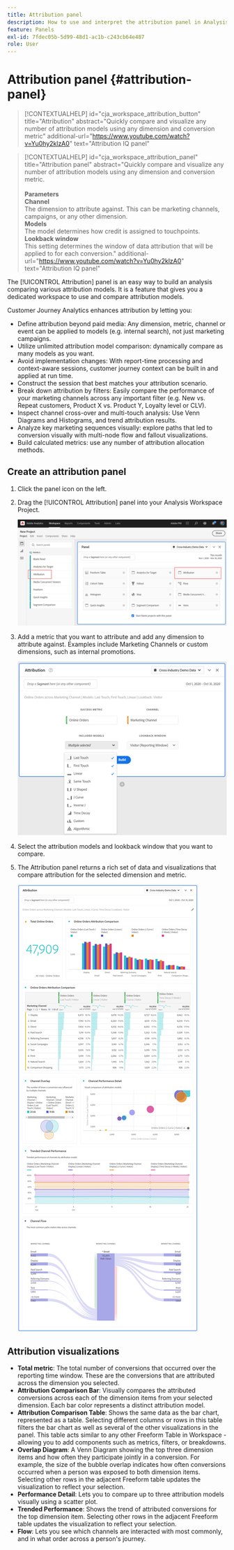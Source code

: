 ```yaml
---
title: Attribution panel
description: How to use and interpret the attribution panel in Analysis Workspace.
feature: Panels
exl-id: 7fdec05b-5d99-48d1-ac1b-c243cb64e487
role: User
---
```

# Attribution panel {#attribution-panel}

>[!CONTEXTUALHELP]
>id="cja_workspace_attribution_button"
>title="Attribution"
>abstract="Quickly compare and visualize any number of attribution models using any dimension and conversion metric"
>additional-url="https://www.youtube.com/watch?v=Yu0hy2klzA0" text="Attribution IQ panel"

>[!CONTEXTUALHELP]
>id="cja_workspace_attribution_panel"
>title="Attribution panel"
>abstract="Quickly compare and visualize any number of attribution models using any dimension and conversion metric.<br/><br/>**Parameters**<br/>**Channel**<br/>The dimension to attribute against. This can be marketing channels, campaigns, or any other dimension.<br/>**Models**<br/>The model determines how credit is assigned to touchpoints.<br/>**Lookback window**<br/>This setting determines the window of data attribution that will be applied to for each conversion."
>additional-url="https://www.youtube.com/watch?v=Yu0hy2klzA0" text="Attribution IQ panel"


The [!UICONTROL Attribution] panel is an easy way to build an analysis comparing various attribution models. It is a feature that gives you a dedicated workspace to use and compare attribution models.

Customer Journey Analytics enhances attribution by letting you:

* Define attribution beyond paid media: Any dimension, metric, channel or event can be applied to models (e.g. internal search), not just marketing campaigns.
* Utilize unlimited attribution model comparison: dynamically compare as many models as you want.
* Avoid implementation changes: With report-time processing and context-aware sessions, customer journey context can be built in and applied at run time.
* Construct the session that best matches your attribution scenario.
* Break down attribution by filters: Easily compare the performance of your marketing channels across any important filter (e.g. New vs. Repeat customers, Product X vs. Product Y, Loyalty level or CLV).
* Inspect channel cross-over and multi-touch analysis: Use Venn Diagrams and Histograms, and trend attribution results.
* Analyze key marketing sequences visually: explore paths that led to conversion visually with multi-node flow and fallout visualizations.
* Build calculated metrics: use any number of attribution allocation methods.

## Create an attribution panel

1. Click the panel icon on the left.
1. Drag the [!UICONTROL Attribution] panel into your Analysis Workspace Project.

   ![The New Project window highlighting the Attribution panel.](assets/Attribution_Panel_1.png)

1. Add a metric that you want to attribute and add any dimension to attribute against. Examples include Marketing Channels or custom dimensions, such as internal promotions.

   ![The Attribution panel window showing several selected dimensions and metrics.](assets/attribution_panel2.png)

1. Select the attribution models and lookback window that you want to compare.

1. The Attribution panel returns a rich set of data and visualizations that compare attribution for the selected dimension and metric.

   ![The Attribution panel visualizations that compare selected metrics and dimensions.](assets/attr_panel_vizs.png)

## Attribution visualizations

* **Total metric**: The total number of conversions that occurred over the reporting time window. These are the conversions that are attributed across the dimension you selected.
* **Attribution Comparison Bar**: Visually compares the attributed conversions across each of the dimension items from your selected dimension. Each bar color represents a distinct attribution model.
* **Attribution Comparison Table**: Shows the same data as the bar chart, represented as a table. Selecting different columns or rows in this table filters the bar chart as well as several of the other visualizations in the panel. This table acts similar to any other Freeform Table in Workspace - allowing you to add components such as metrics, filters, or breakdowns.
* **Overlap Diagram**: A Venn Diagram showing the top three dimension items and how often they participate jointly in a conversion. For example, the size of the bubble overlap indicates how often conversions occurred when a person was exposed to both dimension items. Selecting other rows in the adjacent Freeform table updates the visualization to reflect your selection.
* **Performance Detail**: Lets you to compare up to three attribution models visually using a scatter plot.
* **Trended Performance**: Shows the trend of attributed conversions for the top dimension item. Selecting other rows in the adjacent Freeform table updates the visualization to reflect your selection.
* **Flow**: Lets you see which channels are interacted with most commonly, and in what order across a person's journey.
